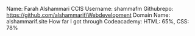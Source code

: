 Name: Farah Alshammari
CCIS Username: shammafm
Githubrepo: https://github.com/alshammarif/Webdevelopment
Domain Name: alshammarif.site
How far I got through Codeacademy: HTML: 65%, CSS: 78%
